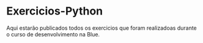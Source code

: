 # Exercicios-Python
Aqui estarão publicados todos os exercicios que foram realizadoas durante o curso de desenvolvimento na Blue.
